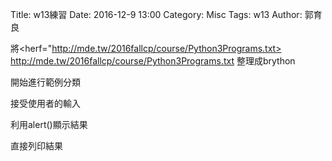 Title: w13練習
Date: 2016-12-9 13:00
Category: Misc
Tags: w13
Author: 郭育良

將<herf="http://mde.tw/2016fallcp/course/Python3Programs.txt>
http://mde.tw/2016fallcp/course/Python3Programs.txt</a>
整理成brython

開始進行範例分類

接受使用者的輸入

利用alert()顯示結果

直接列印結果

<!-- 導入 Brython 標準程式庫 -->

<script type="text/javascript" 
    src="https://cdn.rawgit.com/brython-dev/brython/master/www/src/brython_dist.js">
</script>

<!-- 啟動 Brython -->

<script>
window.onload=function(){
brython(1);
}
</script>

<!--意下實際利用 brthon 畫圖-->
<div id="container"></div>
<script type="text/python3">
from browser import document as doc
from browser import html
container=doc['container']
mystring=""
num = input("輸入重複執行次數:")
#for i in range(1,11):
for i in range(1,int(num)+1):
    mystring += str(i)+":hello mde"+ html.BR()
container <= mystring
</script>
